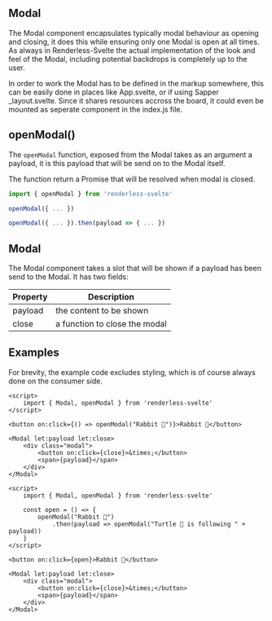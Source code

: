 ## Modal

The Modal component encapsulates typically modal behaviour as opening and closing, it does this while ensuring only one Modal is open at all times. As always in Renderless-Svelte the actual implementation of the look and feel of the Modal, including potential backdrops is completely up to the user.

In order to work the Modal has to be defined in the markup somewhere, this can be easily done in places like App.svelte, or if using Sapper _layout.svelte. Since it shares resources accross the board, it could even be mounted as seperate component in the index.js file.

## openModal()

The `openModal` function, exposed from the Modal takes as an argument a payload, it is this payload that will be send on to the Modal itself.

The function return a Promise that will be resolved when modal is closed.

```js
import { openModal } from 'renderless-svelte'

openModal({ ... })

openModal({ ... }).then(payload => { ... })
```

## Modal

The Modal component takes a slot that will be shown if a payload has been send to the Modal.  It has two fields:

| Property | Description |
| -------- | ------------ |
| payload | the content to be shown |
| close | a function to close the modal |

## Examples

For brevity, the example code excludes styling, which is of course always done on the consumer side.

```svelte
<script>
    import { Modal, openModal } from 'renderless-svelte'
</script>

<button on:click={() => openModal("Rabbit 🐇")}>Rabbit 🐇</button>

<Modal let:payload let:close>
    <div class="modal">
        <button on:click={close}>&times;</button>
        <span>{payload}</span>
    </div>
</Modal>
```

```svelte
<script>
    import { Modal, openModal } from 'renderless-svelte'

    const open = () => {
        openModal("Rabbit 🐇")
            .then(payload => openModal("Turtle 🐢 is following " + payload))
    }
</script>

<button on:click={open}>Rabbit 🐇</button>

<Modal let:payload let:close>
    <div class="modal">
        <button on:click={close}>&times;</button>
        <span>{payload}</span>
    </div>
</Modal>
```
